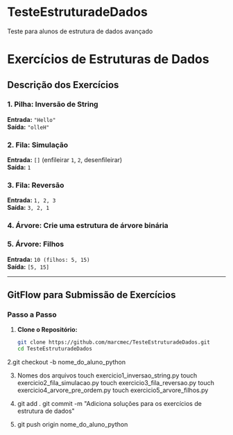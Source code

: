 # TesteEstruturadeDados
Teste para alunos de estrutura de dados avançado
# Exercícios de Estruturas de Dados

## Descrição dos Exercícios

### 1. Pilha: Inversão de String
**Entrada:** `"Hello"`  
**Saída:** `"olleH"`  

### 2. Fila: Simulação
**Entrada:** `[]` (enfileirar `1`, `2`, desenfileirar)  
**Saída:** `1`  

### 3. Fila: Reversão
**Entrada:** `1, 2, 3`  
**Saída:** `3, 2, 1`  

### 4. Árvore: Crie uma estrutura de árvore binária

### 5. Árvore: Filhos
**Entrada:** `10 (filhos: 5, 15)`  
**Saída:** `[5, 15]`  

---

## GitFlow para Submissão de Exercícios

### Passo a Passo

1. **Clone o Repositório:**
   ```bash
   git clone https://github.com/marcmec/TesteEstruturadeDados.git
   cd TesteEstruturadeDados
2.git checkout -b nome_do_aluno_python

3. Nomes dos arquivos
   touch exercicio1_inversao_string.py
   touch exercicio2_fila_simulacao.py
   touch exercicio3_fila_reversao.py
   touch exercicio4_arvore_pre_ordem.py
   touch exercicio5_arvore_filhos.py
4. git add .
git commit -m "Adiciona soluções para os exercícios de estrutura de dados"

5. git push origin nome_do_aluno_python
